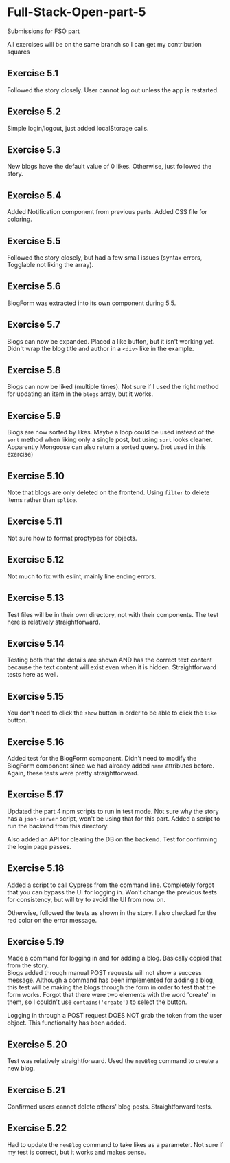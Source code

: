 # Full-Stack-Open-part-5
Submissions for FSO part 

All exercises will be on the same branch so I can get my contribution squares

## Exercise 5.1
Followed the story closely. User cannot log out unless the app is restarted.

## Exercise 5.2
Simple login/logout, just added localStorage calls.

## Exercise 5.3
New blogs have the default value of 0 likes. Otherwise, just followed the story.

## Exercise 5.4
Added Notification component from previous parts. Added CSS file for coloring.

## Exercise 5.5
Followed the story closely, but had a few small issues (syntax errors, Togglable not liking the array).

## Exercise 5.6
BlogForm was extracted into its own component during 5.5.

## Exercise 5.7
Blogs can now be expanded. Placed a like button, but it isn't working yet. Didn't wrap the blog title and author in a `<div>` like in the example.

## Exercise 5.8
Blogs can now be liked (multiple times). Not sure if I used the right method for updating an item in the `blogs` array, but it works.

## Exercise 5.9
Blogs are now sorted by likes. Maybe a loop could be used instead of the `sort` method when liking only a single post, but using `sort` looks cleaner.  
Apparently Mongoose can also return a sorted query. (not used in this exercise)

## Exercise 5.10
Note that blogs are only deleted on the frontend. Using `filter` to delete items rather than `splice`.

## Exercise 5.11
Not sure how to format proptypes for objects.

## Exercise 5.12
Not much to fix with eslint, mainly line ending errors.

## Exercise 5.13
Test files will be in their own directory, not with their components. The test here is relatively straightforward.

## Exercise 5.14
Testing both that the details are shown AND has the correct text content because the text content will exist even when it is hidden. Straightforward tests here as well.

## Exercise 5.15
You don't need to click the `show` button in order to be able to click the `like` button.

## Exercise 5.16
Added test for the BlogForm component. Didn't need to modify the BlogForm component since we had already added `name` attributes before. Again, these tests were pretty straightforward.

## Exercise 5.17
Updated the part 4 npm scripts to run in test mode. Not sure why the story has a `json-server` script, won't be using that for this part. Added a script to run the backend from this directory. 

Also added an API for clearing the DB on the backend. Test for confirming the login page passes.

## Exercise 5.18
Added a script to call Cypress from the command line. Completely forgot that you can bypass the UI for logging in. Won't change the previous tests for consistency, but will try to avoid the UI from now on.

Otherwise, followed the tests as shown in the story. I also checked for the red color on the error message.

## Exercise 5.19
Made a command for logging in and for adding a blog. Basically copied that from the story.  
Blogs added through manual POST requests will not show a success message. Although a command has been implemented for adding a blog, this test will be making the blogs through the form in order to test that the form works.
Forgot that there were two elements with the word 'create' in them, so I couldn't use `contains('create')` to select the button.

Logging in through a POST request DOES NOT grab the token from the user object. This functionality has been added.

## Exercise 5.20
Test was relatively straightforward. Used the `newBlog` command to create a new blog.

## Exercise 5.21
Confirmed users cannot delete others' blog posts. Straightforward tests.

## Exercise 5.22
Had to update the `newBlog` command to take likes as a parameter. Not sure if my test is correct, but it works and makes sense.